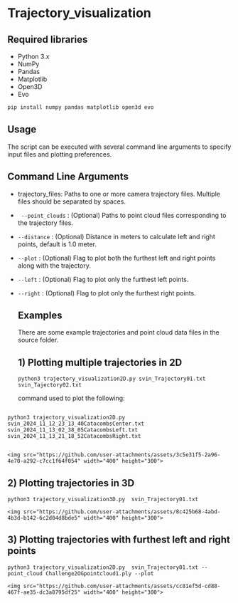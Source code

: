 # Trajectory_visualization
## Required libraries
- Python 3.x
- NumPy
- Pandas
- Matplotlib
- Open3D
- Evo
```bash command to install the required libraries
pip install numpy pandas matplotlib open3d evo
```
## Usage
The script can be executed with several command line arguments to specify input files and plotting preferences.
## Command Line Arguments
- trajectory_files: Paths to one or more camera trajectory files. Multiple files should be separated by spaces.
- ` --point_clouds` : (Optional) Paths to point cloud files corresponding to the trajectory files.
- `--distance` : (Optional) Distance in meters to calculate left and right points, default is 1.0 meter.
- `--plot` : (Optional) Flag to plot both the furthest left and right points along with the trajectory.
- `--left` : (Optional) Flag to plot only the furthest left points.
- `--right` : (Optional) Flag to plot only the furthest right points.

  ## Examples
  There are some example trajectories and point cloud data files in the source folder.
  ## 1) Plotting multiple trajectories in 2D
  `python3 trajectory_visualization2D.py svin_Trajectory01.txt svin_Tajectory02.txt`

  command used to plot the following:   
<div style="width: auto; overflow-x: auto; white-space: nowrap;">

`python3 trajectory_visualization2D.py svin_2024_11_12_23_13_40CatacombsCenter.txt svin_2024_11_13_02_38_05CatacombsLeft.txt svin_2024_11_13_21_18_52CatacombsRight.txt`

</div>

    <img src="https://github.com/user-attachments/assets/3c5e31f5-2a96-4e70-a292-c7cc1f64f054" width="400" height="300">

  ## 2) Plotting trajectories in 3D
  `python3 trajectory_visualization3D.py  svin_Trajectory01.txt`
  
    <img src="https://github.com/user-attachments/assets/8c425b68-4abd-4b3d-b142-6c2d04d8bde5" width="400" height="300">

  ## 3) Plotting trajectories with furthest left and right points
  `python3 trajectory_visualization2D.py  svin_Trajectory01.txt --point_cloud Challenge2OGpointcloud1.ply --plot`
  
    <img src="https://github.com/user-attachments/assets/cc81ef5d-cd88-467f-ae35-dc3a8795df25" width="400" height="300">








  
